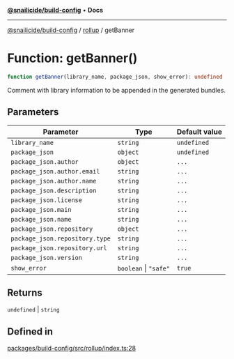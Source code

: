 [**@snailicide/build-config**](../../README.md) • **Docs**

---

[@snailicide/build-config](../../README.md) / [rollup](../README.md) / getBanner

# Function: getBanner()

```ts
function getBanner(library_name, package_json, show_error): undefined | string
```

Comment with library information to be appended in the generated bundles.

## Parameters

| Parameter                      | Type                  | Default value |
| ------------------------------ | --------------------- | ------------- |
| `library_name`                 | `string`              | `undefined`   |
| `package_json`                 | `object`              | `undefined`   |
| `package_json.author`          | `object`              | `...`         |
| `package_json.author.email`    | `string`              | `...`         |
| `package_json.author.name`     | `string`              | `...`         |
| `package_json.description`     | `string`              | `...`         |
| `package_json.license`         | `string`              | `...`         |
| `package_json.main`            | `string`              | `...`         |
| `package_json.name`            | `string`              | `...`         |
| `package_json.repository`      | `object`              | `...`         |
| `package_json.repository.type` | `string`              | `...`         |
| `package_json.repository.url`  | `string`              | `...`         |
| `package_json.version`         | `string`              | `...`         |
| `show_error`                   | `boolean` \| `"safe"` | `true`        |

## Returns

`undefined` \| `string`

## Defined in

[packages/build-config/src/rollup/index.ts:28](https://github.com/gbtunney/snailicide-monorepo/blob/864f9979e97eb579a793bd06e883355f7bea5c52/packages/build-config/src/rollup/index.ts#L28)
